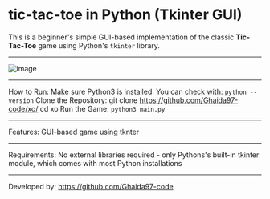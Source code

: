 # tic-tac-toe in Python (Tkinter GUI)
This is a beginner's simple GUI-based implementation of the classic **Tic-Tac-Toe** game using Python's `tkinter` library. 

---
![image](https://github.com/user-attachments/assets/0e21adb7-3749-4bec-90be-cd88a3be7a7f)

---
How to Run:
Make sure Python3 is installed. You can check with:
  ```python --version```
Clone the Repository:
  git clone https://github.com/Ghaida97-code/xo/
  cd xo
Run the Game:
 ```python3 main.py```

---
Features:
  GUI-based game using tknter

--- 
Requirements:
  No external libraries required - only Pythons's built-in tkinter module, which comes with most Python installations

---
Developed by:
https://github.com/Ghaida97-code

